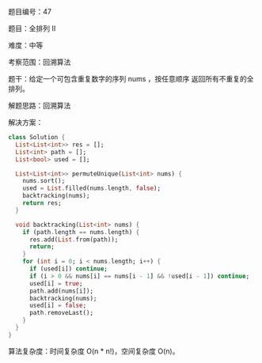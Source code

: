 题目编号：47

题目：全排列 II

难度：中等

考察范围：回溯算法

题干：给定一个可包含重复数字的序列 nums ，按任意顺序 返回所有不重复的全排列。

解题思路：回溯算法

解决方案：

```dart
class Solution {
  List<List<int>> res = [];
  List<int> path = [];
  List<bool> used = [];

  List<List<int>> permuteUnique(List<int> nums) {
    nums.sort();
    used = List.filled(nums.length, false);
    backtracking(nums);
    return res;
  }

  void backtracking(List<int> nums) {
    if (path.length == nums.length) {
      res.add(List.from(path));
      return;
    }
    for (int i = 0; i < nums.length; i++) {
      if (used[i]) continue;
      if (i > 0 && nums[i] == nums[i - 1] && !used[i - 1]) continue;
      used[i] = true;
      path.add(nums[i]);
      backtracking(nums);
      used[i] = false;
      path.removeLast();
    }
  }
}
```

算法复杂度：时间复杂度 O(n * n!)，空间复杂度 O(n)。